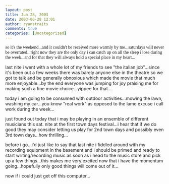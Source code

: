 ```yaml
---
layout: post
title: Jun 28, 2003
date: 2003-06-28 12:01
author: ryanstraits
comments: true
categories: [Uncategorized]
---
```

<span style="font-family:Verdana;">so it's the weekend...and it couldn't be received more warmly by me...saturdays will never be overrated...right now they are the only day i can catch up on all the sleep i lose during the week...and for that they will always hold a special place in my heart...</span>

last nite i went with a whole lot of my friends to see "the italian job"...since it's been out a few weeks there was barely anyone else in the theatre so we got to talk and be generally obnoxious which made the movie that much more enjoyable...by the end everyone was jumping for joy praising me for making such a fine movie choice...yippee for that...

today i am going to be consumed with outdoor activities...mowing the lawn, washing my car...you know "real work" as opposed to the lame excuse i call work during the week...

just found out today that i may be playing in an ensemble of different musicians this sat. nite at the first town days festival...i hear that if we do good they may consider letting us play for 2nd town days and possibly even 3rd town days...how thrilling...

before i go...i'd just like to say that last nite i fiddled around with my recording equipment in the basement and i should be primed and ready to start writing/recording music as soon as i head to the music store and pick up a few things...this makes me very excited now that i have the momentum going...hopefully only good things will come out of it...

now if i could just get off this computer...
